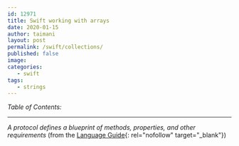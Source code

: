 ```yaml
---
id: 12971
title: Swift working with arrays
date: 2020-01-15
author: taimani
layout: post
permalink: /swift/collections/
published: false
image: 
categories:
   - swift
tags:
   - strings
---
```

_Table of Contents:_


---



<cite>A protocol defines a blueprint of methods, properties, and other requirements</cite> (from the [Language Guide](https://docs.swift.org/swift-book/LanguageGuide/Protocols.html){: rel="nofollow" target="_blank"})
